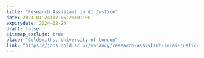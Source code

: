 ```yaml
---
title: "Research Assistant in AI Justice"
date: 2024-01-24T17:05:24+01:00
expirydate: 2024-02-24
draft: false
sitemap_exclude: true
place: "Goldsmiths, University of London"
link: "https://jobs.gold.ac.uk/vacancy/research-assistant-in-ai-justice-548785.html"
---
```

